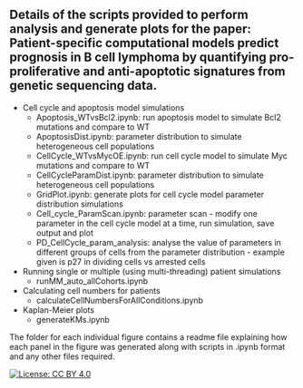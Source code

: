 ## Details of the scripts provided to perform analysis and generate plots for the paper: Patient-specific computational models predict prognosis in B cell lymphoma by quantifying pro-proliferative and anti-apoptotic signatures from genetic sequencing data.

- Cell cycle and apoptosis model simulations
  - Apoptosis_WTvsBcl2.ipynb: run apoptosis model to simulate Bcl2 mutations and compare to WT
  - ApoptosisDist.ipynb: parameter distribution to simulate heterogeneous cell populations
  - CellCycle_WTvsMycOE.ipynb: run cell cycle model to simulate Myc mutations and compare to WT
  - CellCycleParamDist.ipynb: parameter distribution to simulate heterogeneous cell populations
  - GridPlot.ipynb: generate plots for cell cycle model parameter distribution simulations
  - Cell_cycle_ParamScan.ipynb: parameter scan - modify one parameter in the cell cycle model at a time, run simulation, save output and plot
  - PD_CellCycle_param_analysis: analyse the value of parameters in different groups of cells from the parameter distribution - example given is p27 in dividing cells vs arrested cells 
- Running single or multiple (using multi-threading) patient simulations
  - runMM_auto_allCohorts.ipynb 
- Calculating cell numbers for patients
  - calculateCellNumbersForAllConditions.ipynb 
- Kaplan-Meier plots
  - generateKMs.ipynb
 
The folder for each individual figure contains a readme file explaining how each panel in the figure was generated along with scripts in .ipynb format and any other files required.


[![License: CC BY 4.0](https://img.shields.io/badge/License-CC_BY_4.0-lightgrey.svg)](https://creativecommons.org/licenses/by/4.0/)
